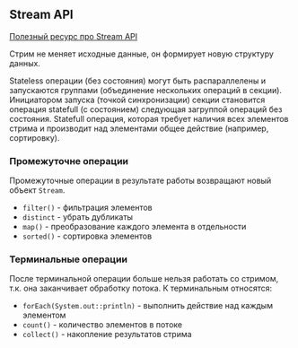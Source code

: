 ## Stream API

<a href="https://struchkov.dev/blog/ru/java-stream-api/" target="_blank">Полезный ресурс про Stream API</a>

Стрим не меняет исходные данные, он формирует новую структуру данных.

Stateless операции (без состояния) могут быть распараллелены и запускаются группами (объединение нескольких операций в секции).
Инициатором запуска (точкой синхронизации) секции становится операция statefull (с состоянием) следующая загруппой операций без состояния.
Statefull операция, которая требует наличия всех элементов стрима и производит над элементами общее действие (например, сортировку).

### Промежуточне операции 

Промежуточные операции в результате работы возвращают новый объект `Stream`.

- `filter()` - фильтрация элементов
- `distinct` - убрать дубликаты
- `map()` - преобразование каждого элемента в отдельности
- `sorted()` - сортировка элементов

### Терминальные операции

После терминальной операции больше нельзя работать со стримом, т.к. она заканчивает обработку потока.
К терминальным относятся:
- `forEach(System.out::println)` - выполнить действие над каждым элементом
- `count()` - количество элементов в потоке
- `collect()` - накопление результатов стрима
